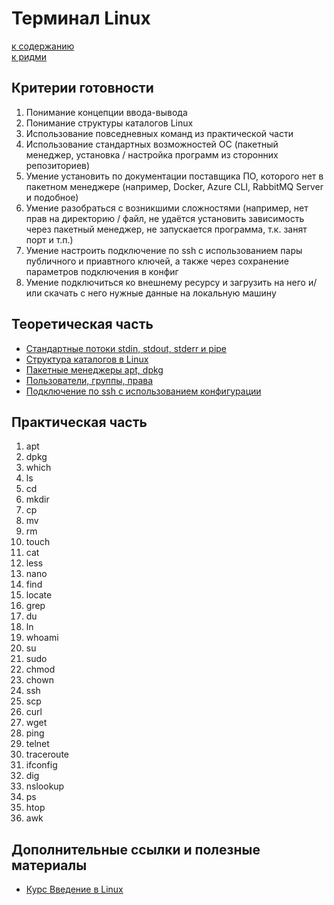 # Терминал Linux

[к содержанию](./table-of-contents.md)  
[к ридми](../README.md)

## Критерии готовности
1. Понимание концепции ввода-вывода
2. Понимание структуры каталогов Linux
3. Использование повседневных команд из практической части
4. Использование стандартных возможностей ОС (пакетный менеджер, установка / настройка программ из сторонних репозиториев)
5. Умение установить по документации поставщика ПО, которого нет в пакетном менеджере (например, Docker, Azure CLI, RabbitMQ Server и подобное)
6. Умение разобраться с возникшими сложностями (например, нет прав на директорию / файл, не удаётся установить зависимость через пакетный менеджер, не запускается программа, т.к. занят порт и т.п.)
7. Умение настроить подключение по ssh с использованием пары публичного и приавтного ключей, а также через сохранение параметров подключения в конфиг
8. Умение подключиться ко внешнему ресурсу и загрузить на него и/или скачать с него нужные данные на локальную машину

## Теоретическая часть
- [Стандартные потоки stdin, stdout, stderr и pipe](https://www.howtogeek.com/435903/what-are-stdin-stdout-and-stderr-on-linux/)
- [Структура каталогов в Linux](https://www.debian.org/releases/jessie/mips/apcs02.html.ru)
- [Пакетные менеджеры apt, dpkg](https://ubuntu.com/server/docs/package-management)
- [Пользователи, группы, права](https://www.redhat.com/sysadmin/manage-permissions)
- [Подключение по ssh с использованием конфигурации](https://linuxize.com/post/using-the-ssh-config-file/)

## Практическая часть
1. apt
2. dpkg
3. which
4. ls
5. cd
6. mkdir
7. cp
8. mv
9. rm
10. touch
11. cat
12. less
13. nano
14. find
15. locate
16. grep
17. du
18. ln
19. whoami
20. su
21. sudo
22. chmod
23. chown
24. ssh
25. scp
26. curl
27. wget
28. ping
29. telnet
30. traceroute
31. ifconfig
32. dig
33. nslookup
34. ps
35. htop
36. awk

## Дополнительные ссылки и полезные материалы
- [Курс Введение в Linux](https://stepik.org/course/73/promo)
